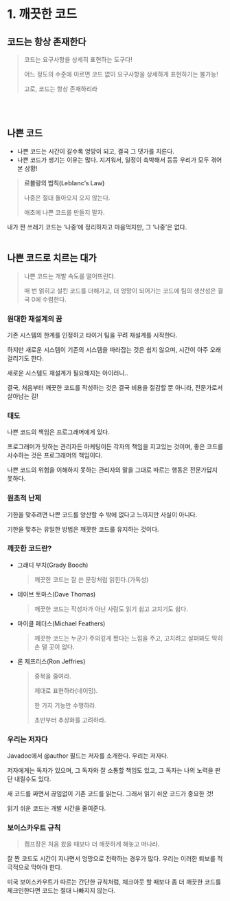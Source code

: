 # 1. 깨끗한 코드

## 코드는 항상 존재한다

> 코드는 요구사항을 상세히 표현하는 도구다!
> 
> 
> 어느 정도의 수준에 이르면 코드 없이 요구사항을 상세하게 표현하기는 불가능!
> 
> 고로, 코드는 항상 존재하리라
> 
<br/><br/>
## 나쁜 코드

- 나쁜 코드는 시간이 갈수록 엉망이 되고, 결국 그 댓가를 치른다.
- 나쁜 코드가 생기는 이유는 많다. 지겨워서, 일정이 촉박해서 등등 우리가 모두 겪어본 상황!

> **르블랑의 법칙(Leblanc’s Law)**
> 
> 
> 나중은 절대 돌아오지 오지 않는다.
> 
> 애초에 나쁜 코드를 만들지 말자.
> 

내가 짠 쓰레기 코드는 ‘나중’에 정리하자고 마음먹지만, 그 ‘나중’은 없다.
<br/><br/>
## 나쁜 코드로 치르는 대가

> 나쁜 코드는 개발 속도를 떨어뜨린다.
> 
> 
> 매 번 얽히고 설킨 코드를 더해가고, 더 엉망이 되어가는 코드에 팀의 생산성은 결국 0에 수렴한다.
> 

### 원대한 재설계의 꿈

기존 시스템의 한계를 인정하고 타이거 팀을 꾸려 재설계를 시작한다.

하지만 새로운 시스템이 기존의 시스템을 따라잡는 것은 쉽지 않으며, 시간이 아주 오래걸리기도 한다.

새로운 시스템도 재설계가 필요해지는 아이러니..

결국, 처음부터 깨끗한 코드를 작성하는 것은 결국 비용을 절감할 뿐 아니라, 전문가로서 살아남는 길!

### 태도

나쁜 코드의 책임은 프로그래머에게 있다.

프로그래머가 탓하는 관리자든 마케팅이든 각자의 책임을 지고있는 것이며, 좋은 코드를 사수하는 것은 프로그래머의 책임이다.

나쁜 코드의 위험을 이해하지 못하는 관리자의 말을 그대로 따르는 행동은 전문가답지 못하다.

### 원초적 난제

기한을 맞추려면 나쁜 코드를 양산할 수 밖에 없다고 느끼지만 사실이 아니다.

기한을 맞추는 유일한 방법은 깨끗한 코드를 유지하는 것이다.

### 깨끗한 코드란?

- 그래디 부치(Grady Booch)
    
    > 깨끗한 코드는 잘 쓴 문장처럼 읽힌다.(가독성)
    > 
- 데이브 토마스(Dave Thomas)
    
    > 깨끗한 코드는 작성자가 아닌 사람도 읽기 쉽고 고치기도 쉽다.
    > 
- 마이클 페더스(Michael Feathers)
    
    > 깨끗한 코드는 누군가 주의깊게 짰다는 느낌을 주고, 고치려고 살펴봐도 딱히 손 댈 곳이 없다.
    > 
- 론 제프리스(Ron Jeffries)
    
    > 중복을 줄여라.
    > 
    > 
    > 제대로 표현하라(네이밍).
    > 
    > 한 가지 기능만 수행하라.
    > 
    > 초반부터 추상화를 고려하라.
    > 

### 우리는 저자다

Javadoc에서 @author 필드는 저자를 소개한다. 우리는 저자다.

저자에게는 독자가 있으며, 그 독자와 잘 소통할 책임도 있고, 그 독자는 나의 노력을 판단 내릴수도 있다.

새 코드를 짜면서 끊임없이 기존 코드를 읽는다. 그래서 읽기 쉬운 코드가 중요한 것!

읽기 쉬운 코드는 개발 시간을 줄여준다.

### 보이스카우트 규칙

> 캠프장은 처음 왔을 때보다 더 깨끗하게 해놓고 떠나라.
> 

잘 짠 코드도 시간이 지나면서 엉망으로 전락하는 경우가 많다. 우리는 이러한 퇴보를 적극적으로 막아야 한다.

미국 보이스카우트가 따르는 간단한 규칙처럼, 체크아웃 할 때보다 좀 더 깨끗한 코드를 체크인한다면 코드는 절대 나빠지지 않는다.
